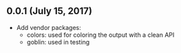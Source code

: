 ## 0.0.1 (July 15, 2017)

- Add vendor packages:
    - colors: used for coloring the output with a clean API
    - goblin: used in testing